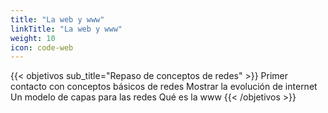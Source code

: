 ```yaml
---
title: "La web y www"
linkTitle: "La web y www"
weight: 10
icon: code-web
---
```




{{< objetivos sub_title="Repaso de conceptos de redes" >}}
Primer contacto con  conceptos básicos de redes
Mostrar la evolución de internet
Un modelo de capas para las redes
Qué es la www
{{< /objetivos >}}


